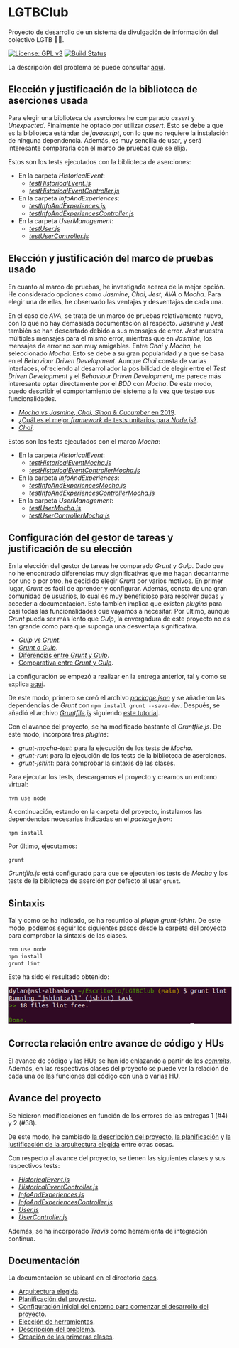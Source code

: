 # LGTBClub

Proyecto de desarrollo de un sistema de divulgación de información del colectivo LGTB :rainbow_flag:.

[![License: GPL v3](https://img.shields.io/badge/License-GPLv3-blue.svg)](https://www.gnu.org/licenses/gpl-3.0) [![Build Status](https://travis-ci.org/aure-nogueras/LGTBClub.svg?branch=main)](https://travis-ci.org/github/aure-nogueras/LGTBClub)

La descripción del problema se puede consultar [aquí](https://aure-nogueras.github.io/LGTBClub/docs/descripcion_problema).


## Elección y justificación de la biblioteca de aserciones usada

Para elegir una biblioteca de aserciones he comparado *assert* y *Unexpected*. Finalmente he optado por utilizar *assert*. Esto se debe a que es la biblioteca estándar de *javascript*, con lo que no requiere la instalación de ninguna dependencia. Además, es muy sencilla de usar, y será interesante compararla con el marco de pruebas que se elija.

Estos son los tests ejecutados con la biblioteca de aserciones:
- En la carpeta *HistoricalEvent*: 
	- [*testHistoricalEvent.js*](https://github.com/aure-nogueras/LGTBClub/blob/main/src/HistoricalEvent/testHistoricalEvent.js)
	- [*testHistoricalEventController.js*](https://github.com/aure-nogueras/LGTBClub/blob/main/src/HistoricalEvent/testHistoricalEventController.js)
- En la carpeta *InfoAndExperiences*:
	- [*testInfoAndExperiences.js*](https://github.com/aure-nogueras/LGTBClub/blob/main/src/InfoAndExperiences/testInfoAndExperiences.js)
	- [*testInfoAndExperiencesController.js*](https://github.com/aure-nogueras/LGTBClub/blob/main/src/InfoAndExperiences/testInfoAndExperiencesController.js)
- En la carpeta *UserManagement*:
	- [*testUser.js*](https://github.com/aure-nogueras/LGTBClub/blob/main/src/InfoAndExperiences/testInfoAndExperiencesController.js)
	- [*testUserController.js*](https://github.com/aure-nogueras/LGTBClub/blob/main/src/UserManagement/testUserController.js)

## Elección y justificación del marco de pruebas usado

En cuanto al marco de pruebas, he investigado acerca de la mejor opción. He considerado opciones como *Jasmine*, *Chai*, *Jest*, *AVA* o *Mocha*. Para elegir una de ellas, he observado las ventajas y desventajas de cada una.

En el caso de *AVA*, se trata de un marco de pruebas relativamente nuevo, con lo que no hay demasiada documentación al respecto. *Jasmine* y *Jest* también se han descartado debido a sus mensajes de error. *Jest* muestra múltiples mensajes para el mismo error, mientras que en *Jasmine*, los mensajes de error no son muy amigables. Entre *Chai* y *Mocha*, he seleccionado *Mocha*. Esto se debe a su gran popularidad y a que se basa en el *Behaviour Driven Development*. Aunque *Chai* consta de varias interfaces, ofreciendo al desarrollador la posibilidad de elegir entre el *Test Driven Development* y el *Behaviour Driven Development*, me parece más interesante optar directamente por el *BDD* con *Mocha*. De este modo, puedo describir el comportamiento del sistema a la vez que testeo sus funcionalidades.

- [*Mocha vs Jasmine, Chai, Sinon & Cucumber* en 2019](https://raygun.com/blog/mocha-vs-jasmine-chai-sinon-cucumber/).
- [¿Cuál es el mejor *framework* de tests unitarios para *Node.js*?](https://blog.logrocket.com/the-best-unit-testing-frameworks-for-node-js/).
- [*Chai*](https://www.chaijs.com/).

Estos son los tests ejecutados con el marco *Mocha*:

- En la carpeta *HistoricalEvent*: 
	- [*testHistoricalEventMocha.js*](https://github.com/aure-nogueras/LGTBClub/blob/main/src/HistoricalEvent/testHistoricalEventMocha.js)
	- [*testHistoricalEventControllerMocha.js*](https://github.com/aure-nogueras/LGTBClub/blob/main/src/HistoricalEvent/testHistoricalEventControllerMocha.js)
- En la carpeta *InfoAndExperiences*:
	- [*testInfoAndExperiencesMocha.js*](https://github.com/aure-nogueras/LGTBClub/blob/main/src/InfoAndExperiences/testInfoAndExperiencesMocha.js)
	- [*testInfoAndExperiencesControllerMocha.js*](https://github.com/aure-nogueras/LGTBClub/blob/main/src/InfoAndExperiences/testInfoAndExperiencesControllerMocha.js)
- En la carpeta *UserManagement*:
	- [*testUserMocha.js*](https://github.com/aure-nogueras/LGTBClub/blob/main/src/UserManagement/testUserMocha.js)
	- [*testUserControllerMocha.js*](https://github.com/aure-nogueras/LGTBClub/blob/main/src/UserManagement/testUserControllerMocha.js)


## Configuración del gestor de tareas y justificación de su elección

En la elección del gestor de tareas he comparado *Grunt* y *Gulp*. Dado que no he encontrado diferencias muy significativas que me hagan decantarme por uno o por otro, he decidido elegir *Grunt* por varios motivos. 
En primer lugar, *Grunt* es fácil de aprender y configurar. Además, consta de una gran comunidad de usuarios, lo cual es muy beneficioso para resolver dudas y acceder a documentación. Esto también implica que existen *plugins* para casi todas las funcionalidades que vayamos a necesitar. Por último, aunque *Grunt* pueda ser más lento que *Gulp*, la envergadura de este proyecto no es tan grande como para que suponga una desventaja significativa. 

- [*Gulp vs Grunt*](https://deliciousbrains.com/grunt-vs-gulp-battle-build-tools/).
- [*Grunt o Gulp*](https://blog.koalite.com/2015/06/grunt-o-gulp-que-uso/).
- [Diferencias entre *Grunt* y *Gulp*](https://svcministry.org/es/dictionary/what-are-the-differences-between-grunt-and-gulp-js/).
- [Comparativa entre *Grunt* y *Gulp*](https://www.ionos.es/digitalguide/paginas-web/desarrollo-web/gulp-vs-grunt-que-diferencia-a-estos-task-runners).

La configuración se empezó a realizar en la entrega anterior, tal y como se explica [aquí](https://aure-nogueras.github.io/LGTBClub/docs/primeras_clases). 

De este modo, primero se creó el archivo [*package.json*](https://github.com/aure-nogueras/LGTBClub/blob/main/package.json) y se añadieron las dependencias de *Grunt* con `npm install grunt --save-dev`. Después, se añadió el archivo [*Gruntfile.js*](https://github.com/aure-nogueras/LGTBClub/blob/main/Gruntfile.js) siguiendo [este tutorial](https://gruntjs.com/getting-started).

Con el avance del proyecto, se ha modificado bastante el *Gruntfile.js*. De este modo, incorpora tres *plugins*:
- *grunt-mocha-test*: para la ejecución de los tests de *Mocha*.
- *grunt-run*: para la ejecución de los tests de la biblioteca de aserciones.
- *grunt-jshint*: para comprobar la sintaxis de las clases.

Para ejecutar los tests, descargamos el proyecto y creamos un entorno virtual:

```
nvm use node
```

A continuación, estando en la carpeta del proyecto, instalamos las dependencias necesarias indicadas en el *package.json*:

```
npm install
```

Por último, ejecutamos:

```
grunt
```

*Gruntfile.js* está configurado para que se ejecuten los tests de *Mocha* y los tests de la biblioteca de aserción por defecto al usar `grunt`.

## Sintaxis

Tal y como se ha indicado, se ha recurrido al *plugin grunt-jshint*. De este modo, podemos seguir los siguientes pasos desde la carpeta del proyecto para comprobar la sintaxis de las clases.

```
nvm use node
npm install
grunt lint
```

Este ha sido el resultado obtenido:

![Comprobación de la sintaxis](./docs/imgs/sintaxis.png "Comprobación de la sintaxis")


## Correcta relación entre avance de código y HUs

El avance de código y las HUs se han ido enlazando a partir de los [*commits*](https://github.com/aure-nogueras/LGTBClub/commits/main). Además, en las respectivas clases del proyecto se puede ver la relación de cada una de las funciones del código con una o varias HU.

## Avance del proyecto

Se hicieron modificaciones en función de los errores de las entregas 1 (#4) y 2 (#38).

De este modo, he cambiado [la descripción del proyecto](https://aure-nogueras.github.io/LGTBClub/docs/descripcion_problema), [la planificación](https://aure-nogueras.github.io/LGTBClub/docs/planificacion) y [la justificación de la arquitectura elegida](https://aure-nogueras.github.io/LGTBClub/docs/arquitectura) entre otras cosas.

Con respecto al avance del proyecto, se tienen las siguientes clases y sus respectivos tests:
- [*HistoricalEvent.js*](https://github.com/aure-nogueras/LGTBClub/blob/main/src/HistoricalEvent/HistoricalEvent.js)
- [*HistoricalEventController.js*](https://github.com/aure-nogueras/LGTBClub/blob/main/src/HistoricalEvent/HistoricalEventController.js)
- [*InfoAndExperiences.js*](https://github.com/aure-nogueras/LGTBClub/blob/main/src/InfoAndExperiences/InfoAndExperiences.js)
- [*InfoAndExperiencesController.js*](https://github.com/aure-nogueras/LGTBClub/blob/main/src/InfoAndExperiences/InfoAndExperiencesController.js)
- [*User.js*](https://github.com/aure-nogueras/LGTBClub/blob/main/src/UserManagement/User.js)
- [*UserController.js*](https://github.com/aure-nogueras/LGTBClub/blob/main/src/UserManagement/UserController.js)

Además, se ha incorporado *Travis* como herramienta de integración continua.


## Documentación

La documentación se ubicará en el directorio [docs](https://github.com/aure-nogueras/ProyectoCC/tree/main/docs). 
- [Arquitectura elegida](https://aure-nogueras.github.io/LGTBClub/docs/arquitectura).
- [Planificación del proyecto](https://aure-nogueras.github.io/LGTBClub/docs/planificacion).
- [Configuración inicial del entorno para comenzar el desarrollo del proyecto](https://aure-nogueras.github.io/LGTBClub/docs/configuracion_entorno).
- [Elección de herramientas](https://aure-nogueras.github.io/LGTBClub/docs/eleccion_herramientas).
- [Descripción del problema](https://aure-nogueras.github.io/LGTBClub/docs/descripcion_problema).
- [Creación de las primeras clases](https://aure-nogueras.github.io/LGTBClub/docs/primeras_clases).


